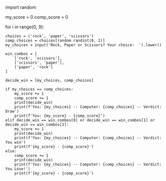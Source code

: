 import random

my_score = 0
comp_score = 0


for i in range(0, 9):

    choices = ('rock', 'paper', 'scissors')
    comp_choices = choices[random.randint(0, 2)]
    my_choices = input('Rock, Paper or Scissors? Your choice:  ').lower()

    win_combos = [
        ['rock', 'scissors'],
        ['scissors', 'paper'],
        ['paper', 'rock']
    ]

    decide_win = [my_choices, comp_choices]

    if my_choices == comp_choices:
        my_score += 1
        comp_score += 1
        print(decide_win)
        print(f'You: {my_choices} -- Computer: {comp_choices} -- Verdict: Draw')
        print(f'You: {my_score} - {comp_score}')
    elif decide_win == win_combos[0] or decide_win == win_combos[1] or decide_win == win_combos[2]:
        my_score += 1
        print(decide_win)
        print(f'You: {my_choices} -- Computer: {comp_choices} -- Verdict: You win')
        print(f'{my_score} - {comp_score}')
    else:
        comp_score += 1
        print(decide_win)
        print(f'You: {my_choices} -- Computer: {comp_choices} -- Verdict: You Lose!')
        print(f'{my_score} - {comp_score}')
